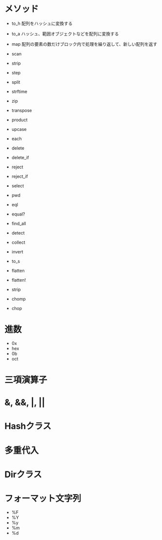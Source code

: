 # メソッド

- to_h
配列をハッシュに変換する

- to_a
ハッシュ、範囲オブジェクトなどを配列に変換する

- map
配列の要素の数だけブロック内で処理を繰り返して、新しい配列を返す


- scan

- strip 

- step

- split 

- strftime

- zip 
- transpose
- product
- upcase
- each
- delete 
- delete_if 
- reject
- reject_if
- select
- pwd
- eql
- equal?
- find_all
- detect
- collect
- invert
- to_s
- flatten
- flatten!
- strip
- chomp
- chop

# 進数

- 0x
- hex
- 0b
- oct

# 三項演算子

# &, &&, |, ||

# Hashクラス

# 多重代入

# Dirクラス

# フォーマット文字列

- %F
- %Y
- %y
- %m
- %d